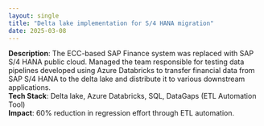 ```yaml
---
layout: single
title: "Delta lake implementation for S/4 HANA migration"
date: 2025-03-08
---
```


**Description**: The ECC-based SAP Finance system was replaced with SAP S/4 HANA public cloud. Managed the team responsible for testing data pipelines developed using Azure Databricks to transfer financial data from SAP S/4 HANA to the delta lake and distribute it to various downstream applications.   
**Tech Stack**: Delta lake, Azure Databricks, SQL, DataGaps (ETL Automation Tool)  
**Impact**: 60% reduction in regression effort through ETL automation.